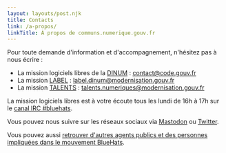 ```yaml
---
layout: layouts/post.njk
title: Contacts
link: /a-propos/
linkTitle: À propos de communs.numerique.gouv.fr
---
```


Pour toute demande d'information et d'accompagnement, n'hésitez pas à nous écrire :

- La mission logiciels libres de la [DINUM](https://numerique.gouv.fr) : [contact@code.gouv.fr](mailto:contact@code.gouv.fr)
- La mission [LABEL](https://catalogue.numerique.gouv.fr/) : [label.dinum@modernisation.gouv.fr](mailto:label.dinum@modernisation.gouv.fr)
- La mission [TALENTS](https://metiers.numerique.gouv.fr/) : [talents.numeriques@modernisation.gouv.fr](mailto:talents.numeriques@modernisation.gouv.fr)

La mission logiciels libres est à votre écoute tous les lundi de 16h à 17h sur le [canal IRC #bluehats](https://web.libera.chat).

Vous pouvez nous suivre sur les réseaux sociaux via [Mastodon](https://mastodon.social/@CodeGouvFr) ou [Twitter](https://twitter.com/codegouvfr).

Vous pouvez aussi [retrouver d'autres agents publics et des personnes impliquées dans le mouvement BlueHats](https://man.sr.ht/~codegouvfr/logiciels-libres/espaces-communication-bluehats.md).
